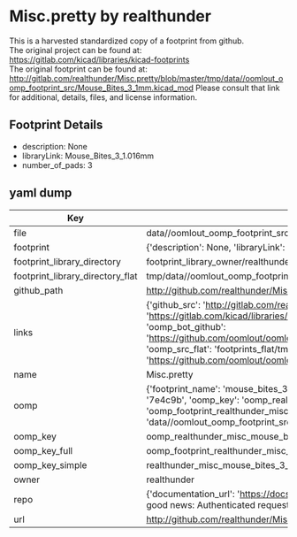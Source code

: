 # Misc.pretty by realthunder  
This is a harvested standardized copy of a footprint from github.  
The original project can be found at:  
https://gitlab.com/kicad/libraries/kicad-footprints  
The original footprint can be found at:
http://gitlab.com/realthunder/Misc.pretty/blob/master/tmp/data//oomlout_oomp_footprint_src/Mouse_Bites_3_1mm.kicad_mod
Please consult that link for additional, details, files, and license information.  
## Footprint Details
* description: None  
* libraryLink: Mouse_Bites_3_1.016mm  
* number_of_pads: 3  
## yaml dump  
| Key | Value |  
| --- | --- |  
| file | data//oomlout_oomp_footprint_src/Misc.pretty/Mouse_Bites_3_1.016mm.kicad_mod |  
| footprint | {'description': None, 'libraryLink': 'Mouse_Bites_3_1.016mm', 'number_of_pads': 3} |  
| footprint_library_directory | footprint_library_owner/realthunder_Misc.pretty |  
| footprint_library_directory_flat | tmp/data//oomlout_oomp_footprint_src/footprints_flat/realthunder_misc_mouse_bites_3_1_016mm/working |  
| github_path | http://github.com/realthunder/Misc.pretty/blob/master/tmp/data//oomlout_oomp_footprint_src/Mouse_Bites_3_1.016mm.kicad_mod |  
| links | {'github_src': 'http://gitlab.com/realthunder/Misc.pretty/blob/master/tmp/data//oomlout_oomp_footprint_src/Mouse_Bites_3_1mm.kicad_mod', 'github_src_repo': 'https://gitlab.com/kicad/libraries/kicad-footprints', 'oomp_bot': 'tmp/data//oomlout_oomp_footprint_src/footprints/realthunder_misc_mouse_bites_3_1_016mm/working', 'oomp_bot_github': 'https://github.com/oomlout/oomlout_oomp_footprint_bot/tree/main/tmp/data//oomlout_oomp_footprint_src/footprints/realthunder_misc_mouse_bites_3_1_016mm/working', 'oomp_src_flat': 'footprints_flat/tmp/data//oomlout_oomp_footprint_src/footprints_flat/realthunder_misc_mouse_bites_3_1_016mm/working', 'oomp_src_flat_github': 'https://github.com/oomlout/oomlout_oomp_footprint_src/tree/main/tmp/data//oomlout_oomp_footprint_src/footprints_flat/realthunder_misc_mouse_bites_3_1_016mm/working'} |  
| name | Misc.pretty |  
| oomp | {'footprint_name': 'mouse_bites_3_1_016mm', 'library_name': 'misc', 'md5': '7e4c9b9b8993264bf296da06da88cb88', 'md5_10': '7e4c9b9b89', 'md5_5': '7e4c9', 'md5_6': '7e4c9b', 'oomp_key': 'oomp_realthunder_misc_mouse_bites_3_1_016mm', 'oomp_key_extra': 'oomp_footprint_realthunder_misc_mouse_bites_3_1_016mm', 'oomp_key_full': 'oomp_footprint_realthunder_misc_mouse_bites_3_1_016mm_7e4c9b', 'oomp_key_simple': 'realthunder_misc_mouse_bites_3_1_016mm', 'original_filename': 'data//oomlout_oomp_footprint_src/Misc.pretty/Mouse_Bites_3_1.016mm.kicad_mod', 'owner_name': 'realthunder'} |  
| oomp_key | oomp_realthunder_misc_mouse_bites_3_1_016mm |  
| oomp_key_full | oomp_footprint_realthunder_misc_mouse_bites_3_1_016mm |  
| oomp_key_simple | realthunder_misc_mouse_bites_3_1_016mm |  
| owner | realthunder |  
| repo | {'documentation_url': 'https://docs.github.com/rest/overview/resources-in-the-rest-api#rate-limiting', 'message': "API rate limit exceeded for 84.66.142.224. (But here's the good news: Authenticated requests get a higher rate limit. Check out the documentation for more details.)"} |  
| url | http://github.com/realthunder/Misc.pretty |  

